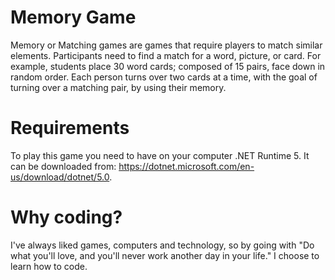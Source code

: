 # Memory Game
Memory or Matching games are games that require players to match similar elements. Participants need to find a match for a word, picture, or card. For example, students place 30 word cards; composed of 15 pairs, face down in random order. Each person turns over two cards at a time, with the goal of turning over a matching pair, by using their memory.

# Requirements
To play this game you need to have on your computer .NET Runtime 5. It can be downloaded from: https://dotnet.microsoft.com/en-us/download/dotnet/5.0.

# Why coding?
I've always liked games, computers and technology, so by going with "Do what you'll love, and you'll never work another day in your life." I choose to learn how to code. 
